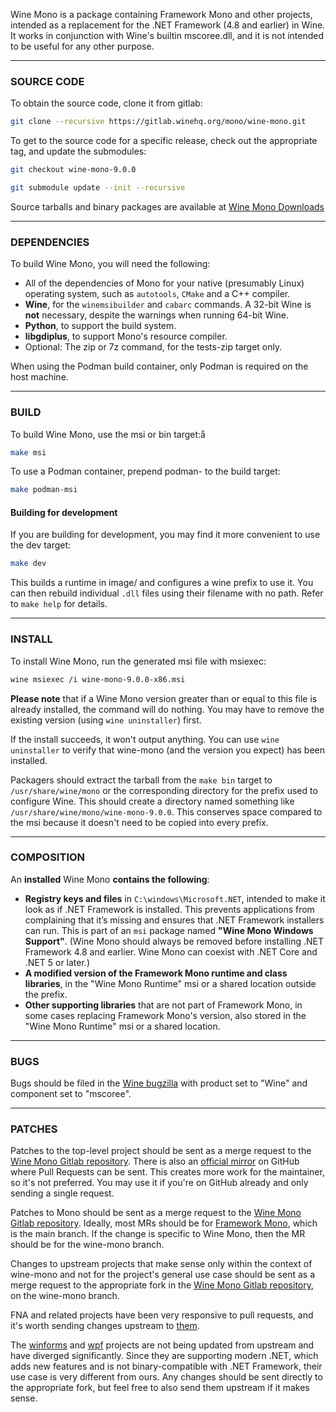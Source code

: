 Wine Mono is a package containing Framework Mono and other projects, intended as a replacement for the .NET Framework (4.8 and earlier) in Wine. It works in conjunction with Wine's builtin mscoree.dll, and it is not intended to be useful for any other purpose.

---

### SOURCE CODE

To obtain the source code, clone it from gitlab:

```bash
git clone --recursive https://gitlab.winehq.org/mono/wine-mono.git
```

To get to the source code for a specific release, check out the appropriate tag, and update the submodules:

```bash
git checkout wine-mono-9.0.0

git submodule update --init --recursive
```

Source tarballs and binary packages are available at [Wine Mono Downloads](https://dl.winehq.org/wine/wine-mono/)

---

### DEPENDENCIES

To build Wine Mono, you will need the following:

- All of the dependencies of Mono for your native (presumably Linux) operating system, such as `autotools`, `CMake` and a C++ compiler.
- **Wine**, for the `winemsibuilder` and `cabarc` commands. A 32-bit Wine is **not** necessary, despite the warnings when running 64-bit Wine.
- **Python**, to support the build system.
- **libgdiplus**, to support Mono's resource compiler.
- Optional: The zip or 7z command, for the tests-zip target only.

When using the Podman build container, only Podman is required on the host machine.

---

### BUILD

To build Wine Mono, use the msi or bin target:å

```bash
make msi
```

To use a Podman container, prepend podman- to the build target:

```bash
make podman-msi
```

#### Building for development

If you are building for development, you may find it more convenient to use the dev target:

```bash
make dev
```

This builds a runtime in image/ and configures a wine prefix to use it. You can then rebuild individual `.dll` files using their filename with no path. Refer to `make help` for details.

---

### INSTALL

To install Wine Mono, run the generated msi file with msiexec:

```bash
wine msiexec /i wine-mono-9.0.0-x86.msi
```

**Please note** that if a Wine Mono version greater than or equal to this file is already installed, the command will do nothing. You may have to remove the existing version (using `wine uninstaller`) first.

If the install succeeds, it won't output anything. You can use `wine uninstaller` to verify that wine-mono (and the version you expect) has been installed.

Packagers should extract the tarball from the `make bin` target to `/usr/share/wine/mono` or the corresponding directory for the prefix used to configure Wine. This should create a directory named something like `/usr/share/wine/mono/wine-mono-9.0.0`. This conserves space compared to the msi because it doesn't need to be copied into every prefix.

---

### COMPOSITION

An **installed** Wine Mono **contains the following**:

- **Registry keys and files** in `C:\windows\Microsoft.NET`, intended to make it look as if .NET Framework is installed. This prevents applications from complaining that it’s missing and ensures that .NET Framework installers can run. This is part of an `msi` package named **"Wine Mono Windows Support"**. (Wine Mono should always be removed before installing .NET Framework 4.8 and earlier. Wine Mono can coexist with .NET Core and .NET 5 or later.)
- **A modified version of the Framework Mono runtime and class libraries**, in the "Wine Mono Runtime" msi or a shared location outside the prefix.
- **Other supporting libraries** that are not part of Framework Mono, in some cases replacing Framework Mono's version, also stored in the "Wine Mono Runtime" msi or a shared location.

---

### BUGS

Bugs should be filed in the [Wine bugzilla](http://bugs.winehq.org/) with product set to "Wine" and component set to "mscoree".

---

### PATCHES

Patches to the top-level project should be sent as a merge request to the [Wine Mono Gitlab repository](https://gitlab.winehq.org/mono/wine-mono). There is also an [official mirror](https://github.com/wine-mono/wine-mono) on GitHub where Pull Requests can be sent. This creates more work for the maintainer, so it's not preferred. You may use it if you're on GitHub already and only sending a single request.

Patches to Mono should be sent as a merge request to the [Wine Mono Gitlab repository](https://gitlab.winehq.org/mono/wine-mono). Ideally, most MRs should be for [Framework Mono](https://gitlab.winehq.org/mono/mono), which is the main branch. If the change is specific to Wine Mono, then the MR should be for the wine-mono branch.

Changes to upstream projects that make sense only within the context of wine-mono and not for the project's general use case should be sent as a merge request to the appropriate fork in the [Wine Mono Gitlab repository](https://gitlab.winehq.org/mono/wine-mono), on the wine-mono branch.

FNA and related projects have been very responsive to pull requests, and it's worth sending changes upstream to [them](https://github.com/FNA-XNA/FNA).

The [winforms](https://github.com/dotnet/winforms) and [wpf](https://github.com/dotnet/wpf) projects are not being updated from upstream and have diverged significantly. Since they are supporting modern .NET, which adds new features and is not binary-compatible with .NET Framework, their use case is very different from ours. Any changes should be sent directly to the appropriate fork, but feel free to also send them upstream if it makes sense.
